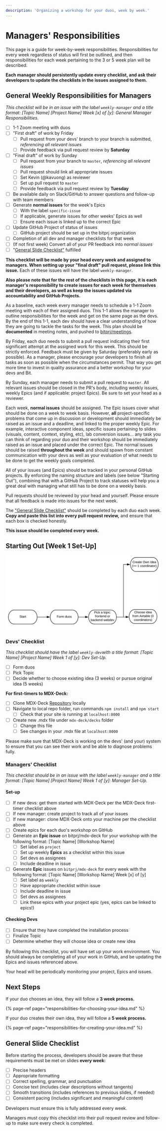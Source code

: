 ```yaml
---
description: 'Organizing a workshop for your duos, week by week.'
---
```


# Managers' Responsibilities

This page is a guide for week-by-week responsibilities. Responsibilities for every week regardless of status will first be outlined, and then responsibilities for each week pertaining to the 3 or 5 week plan will be described.

**Each manager should persistently update every checklist, and ask their developers to update the checklists in the issues assigned to them.**

## General Weekly Responsibilities for Managers

_This checklist will be in an issue with the label `weekly-manager` and a title format: \[Topic Name\] \[Project Name\] Week \[x\] of \[y\]: General Manager Responsibilities._

* [ ] 1-1 Zoom meeting with duos
* [ ] "First draft" of work by Friday
  * [ ] Pull request from your devs' branch to your branch is submitted, _referencing all relevant issues_
  * [ ] Provide feedback via pull request review by **Saturday**
* [ ] "Final draft" of work by Sunday
  * [ ] Pull request from your branch to `master`, _referencing all relevant issues_
  * [ ] Pull request should link all appropriate issues
  * [ ] Set Kevin \(@kavuong\) as reviewer
  * [ ] Set up pull request to `master`
  * [ ] Provide feedback via pull request review by **Tuesday**
* [ ] Be available daily on Slack/GitHub to answer questions and follow-up with team members
* [ ] Generate **normal issues** for the week's Epics
  * [ ] With the label `specific-issue`
  * [ ] If applicable, generate issues for other weeks' Epics as well
  * [ ] Ensure each issue is linked up to the correct Epic
* [ ] Update GitHub Project of status of issues
  * [ ] GitHub project should be set up in the bitprj organization
* [ ] Completion of all dev and manager checklists for that week
* [ ] \(If not first week\) Convert all of your PR feedback into _normal issues_
* [ ] "[General Slide Checklist"](../#general-slide-checklist) fulfilled

**This checklist will be made by your head every week and assigned to managers. When setting up your "final draft" pull request, please link this issue.** Each of these issues will have the label `weekly-manager`.

**Also please note that for the rest of the checklists in this page, it is each manager's responsibility to create issues for each week for themselves and their developers, as well as keep the issues updated via accountability and GitHub Projects.**

As a baseline, each week every manager needs to schedule a 1-1 Zoom meeting with each of their assigned duos. This 1-1 allows the manager to outline responsibilities for the week and get on the same page as the devs. By the end of this 1-1, each dev should have a clear understanding of how they are going to tackle the tasks for the week. This plan should be **documented** in meeting notes, and pushed to [bitprj/meetings](https://github.com/bitprj/meetings).

By Friday, each duo needs to submit a pull request indicating their first significant attempt at the assigned work for this week. This should be strictly enforced. Feedback must be given by Saturday \(preferably early as possible\). As a manager, please encourage your developers to finish all tasks as soon as possible when the circumstances permit. That way you get more time to invest in quality assurance and a better workshop for your devs and Bit.

By Sunday, each manager needs to submit a pull request to `master`. All relevant issues should be closed in the PR's body, including weekly issues, weekly Epics \(and if applicable: project Epics\). Be sure to set your head as a reviewer.

Each week, **normal issues** should be assigned. The Epic issues cover what should be done on a week to week basis. However, **all** project-specific problems that come up in discussion or development should immediately be raised as an issue and a deadline, and linked to the proper weekly Epic. For example, interactive component ideas, specific issues pertaining to slides \(visuals, content, context, styling, etc\), lab conversion issues... any task you can think of regarding your duo and their workshop should be immediately raised as an issue and placed under the correct Epic. The normal issues should be raised **throughout the week** and should spawn from constant communication with your devs as well as your evaluation of what needs to be done to get the weekly goals completed.

All of your issues \(and Epics\) should be tracked in your personal GitHub projects. By enforcing the naming structure and labels \(see below "Starting Out"\), combining that with a GitHub Project to track statuses will help you a great deal with managing what still has to be done on a weekly basis.

Pull requests should be reviewed by your head and yourself. Please ensure that all feedback is made into issues for the next week.

The ["General Slide Checklist"](../#general-slide-checklist) should be completed by each duo each week. **Copy and paste this list into every pull request review,** and ensure that each box is checked honestly.

**This issue should be completed every week.**

## Starting Out \[Week 1 Set-Up\]

![Flowchart for Starting Out](../../../../.gitbook/assets/workshop-flowchart-page-2%20%281%29.jpeg)

### Devs' Checklist

_This checklist should have the label `weekly-dev`with a title format: \[Topic Name\] \[Project Name\] Week 1 of \[y\]: Dev Set-Up._

* [ ] Form duos
* [ ] Pick Topic
* [ ] Decide whether to choose existing idea \(3 weeks\) or pursue original idea \(5 weeks\)

**For first-timers to MDX-Deck:**

* [ ] Clone MDX-Deck [Repository](https://github.com/bitprj/mdx-deck) locally
* [ ] Navigate to local repo folder, run commands `npm install` and `npm start`
  * [ ] Check that your site is running at `localhost:8000`
* [ ] Create new .mdx file under `mdx-deck/decks` folder
  * [ ] Change this file
  * [ ] See changes in your .mdx file at `localhost:8000`

Please make sure that MDX-Deck is working on the devs' \(and your\) system to ensure that you can see their work and be able to diagnose problems fully.

### Managers' Checklist

_This checklist should be in an issue with the label `weekly-manager` and a title format: \[Topic Name\] \[Project Name\] Week 1 of \[y\]: Manager Set-Up._

#### Set-up

* [ ] If new devs: get them started with MDX-Deck per the MDX-Deck first-timer checklist above
* [ ] If new manager: create project to track all of your issues
* [ ] If new manager: clone MDX-Deck onto your machine per the checklist above
* [ ] Create epics for each duo's workshop on GitHub
* [ ] Generate an **Epic issue** on bitprj/mdx-deck for your workshop with the following format: \[Topic Name\] \[Workshop Name\]
  * [ ] Set label as `project`
  * [ ] Set up weekly **Epics**  as a checklist within this issue
  * [ ] Set devs as assignees
  * [ ] Include deadline in issue
* [ ] Generate **Epic** issues on `bitprj/mdx-deck` for every week with the following format: \[Topic Name\] \[Workshop Name\] Week \[x\] of \[y\]
  * [ ] Set label as `weekly`
  * [ ] Have appropriate checklist within issue
  * [ ] Include deadline in issue
  * [ ] Set devs as assignees
  * [ ] Link these epics with your project epic \(yes, epics can be linked to epics!\)

#### Checking Devs

* [ ] Ensure that they have completed the installation process
* [ ] Finalize Topic 
* [ ] Determine whether they will choose idea or create new idea

By following this checklist, you will have set up your work environment. You should always be completing all of your work in GitHub, and be updating the Epics and issues referenced above.

Your head will be periodically monitoring your project, Epics and issues.

## Next Steps

If your duo chooses an idea, they will follow a **3 week process.**

{% page-ref page="responsibilities-for-choosing-your-idea.md" %}

If your duo creates their own idea, they will follow a **5 week process.**

{% page-ref page="responsibilities-for-creating-your-idea.md" %}

## General Slide Checklist

Before starting the process, developers should be aware that these requirements must be met on slides **every week:**

* [ ] Precise headers
* [ ] Appropriate formatting 
* [ ] Correct spelling, grammar, and punctuation
* [ ] Concise text \(includes clear descriptions without tangents\)
* [ ] Smooth transitions \(includes references to previous slides, if needed\)
* [ ] Consistent pacing \(includes significant and meaningful content\)

Developers must ensure this is fully addressed every week.

Managers must copy this checklist into their pull request review and follow-up to make sure every check is completed.

